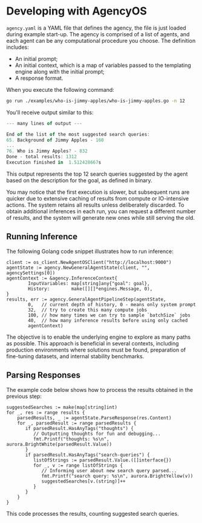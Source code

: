 # Developing with AgencyOS

`agency.yaml` is a YAML file that defines the agency, the file is just loaded during example start-up. The agency is comprised of a list of agents, and each agent can be any computational procedure you choose. The definition includes:

- An initial prompt;
- An initial context, which is a map of variables passed to the templating engine along with the initial prompt;
- A response format.

When you execute the following command:

```bash
go run ./examples/who-is-jimmy-apples/who-is-jimmy-apples.go -n 12
```

You'll receive output similar to this:

```javascript
--- many lines of output ---

End of the list of the most suggested search queries:
65. Background of Jimmy Apples - 160
...
76. Who is Jimmy Apples? - 832
Done - total results: 1312
Execution finished in  1.512428667s
```

This output represents the top 12 search queries suggested by the agent based on the description for the goal, as defined in binary.

You may notice that the first execution is slower, but subsequent runs are quicker due to extensive caching of results from compute or IO-intensive actions. The system retains all results unless deliberately discarded. To obtain additional inferences in each run, you can request a different number of results, and the system will generate new ones while still serving the old.

## Running Inference

The following Golang code snippet illustrates how to run inference:

```golang
client := os_client.NewAgentOSClient("http://localhost:9000")
agentState := agency.NewGeneralAgentState(client, "", agencySettings[0])
agentContext := &agency.InferenceContext{
		InputVariables: map[string]any{"goal": goal},
		History:        make([][]*engines.Message, 0),
}
results, err := agency.GeneralAgentPipelineStep(agentState,
		0,   // current depth of history, 0 - means only system prompt
		32,  // try to create this many compute jobs
		100, // how many times we can try to sample `batchSize` jobs
		40,  // how many inference results before using only cached
		agentContext)
```

The objective is to enable the underlying engine to explore as many paths as possible. This approach is beneficial in several contexts, including production environments where solutions must be found, preparation of fine-tuning datasets, and internal stability benchmarks.

## Parsing Responses

The example code below shows how to process the results obtained in the previous step:

```golang
suggestedSearches := make(map[string]int)
for _, res := range results {
    parsedResults, _ := agentState.ParseResponse(res.Content)
    for _, parsedResult := range parsedResults {
       if parsedResult.HasAnyTags("thoughts") {
          // Outputting thoughts for fun and debugging...
          fmt.Printf("thoughts: %s\n", aurora.BrightWhite(parsedResult.Value))
       }
       if parsedResult.HasAnyTags("search-queries") {
          listOfStrings := parsedResult.Value.([]interface{})
          for _, v := range listOfStrings {
             // Informing user about new search query parsed...
             fmt.Printf("search query: %s\n", aurora.BrightYellow(v))
             suggestedSearches[v.(string)]++
          }
       }
    }
}
```

This code processes the results, counting suggested search queries.